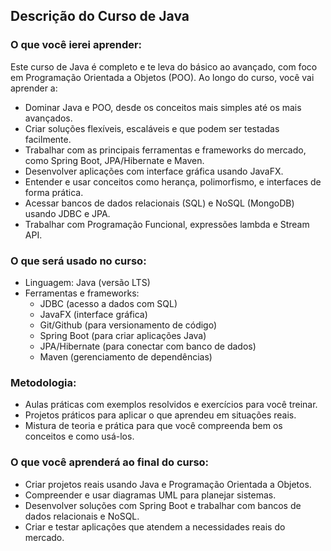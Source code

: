 ## Descrição do Curso de Java
### O que você ierei aprender:
Este curso de Java é completo e te leva do básico ao avançado, com foco em Programação Orientada a Objetos (POO). Ao longo do curso, você vai aprender a:
- Dominar Java e POO, desde os conceitos mais simples até os mais avançados.
- Criar soluções flexíveis, escaláveis e que podem ser testadas facilmente.
- Trabalhar com as principais ferramentas e frameworks do mercado, como Spring Boot, JPA/Hibernate e Maven.
- Desenvolver aplicações com interface gráfica usando JavaFX.
- Entender e usar conceitos como herança, polimorfismo, e interfaces de forma prática.
- Acessar bancos de dados relacionais (SQL) e NoSQL (MongoDB) usando JDBC e JPA.
- Trabalhar com Programação Funcional, expressões lambda e Stream API.

### O que será usado no curso:
- Linguagem: Java (versão LTS)
- Ferramentas e frameworks:
    - JDBC (acesso a dados com SQL)
    - JavaFX (interface gráfica)
    - Git/Github (para versionamento de código)
    - Spring Boot (para criar aplicações Java)
    - JPA/Hibernate (para conectar com banco de dados)
    - Maven (gerenciamento de dependências)

### Metodologia:
- Aulas práticas com exemplos resolvidos e exercícios para você treinar.
- Projetos práticos para aplicar o que aprendeu em situações reais.
- Mistura de teoria e prática para que você compreenda bem os conceitos e como usá-los.

### O que você aprenderá ao final do curso:

- Criar projetos reais usando Java e Programação Orientada a Objetos.
- Compreender e usar diagramas UML para planejar sistemas.
- Desenvolver soluções com Spring Boot e trabalhar com bancos de dados relacionais e NoSQL.
- Criar e testar aplicações que atendem a necessidades reais do mercado.